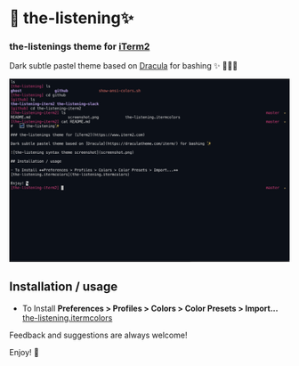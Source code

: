#   🌌 the-listening✨

### the-listenings theme for [iTerm2](https://www.iterm2.com)

Dark subtle pastel theme based on [Dracula](https://draculatheme.com/iterm/) for bashing ✨ 👨🏽‍💻

![the-listening syntax theme screenshot](screenshot.png)

## Installation / usage

- To Install **Preferences > Profiles > Colors > Color Presets > Import...** 
[the-listening.itermcolors](the-listening.itermcolors)

Feedback and suggestions are always welcome! 

Enjoy! 🌙


